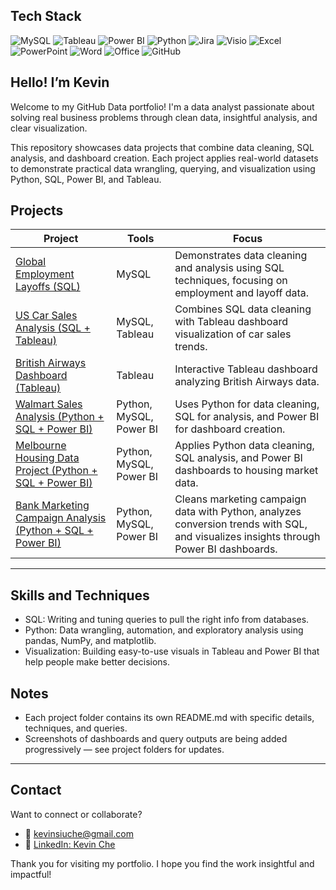 
## Tech Stack

![MySQL](https://img.shields.io/badge/MySQL-%2300f.svg?style=for-the-badge&logo=mysql&logoColor=white)
![Tableau](https://img.shields.io/badge/Tableau-E97627?style=for-the-badge&logo=Tableau&logoColor=white)
![Power BI](https://img.shields.io/badge/Power_BI-F2C811?style=for-the-badge&logo=powerbi&logoColor=black)
![Python](https://img.shields.io/badge/Python-3776AB.svg?style=for-the-badge&logo=Python&logoColor=white)
![Jira](https://img.shields.io/badge/Jira-0052CC?style=for-the-badge&logo=Jira&logoColor=white)
![Visio](https://img.shields.io/badge/Microsoft_Visio-3955A3?style=for-the-badge&logo=microsoft-visio&logoColor=white)
![Excel](https://img.shields.io/badge/Excel-217346?style=for-the-badge&logo=microsoft-excel&logoColor=white)
![PowerPoint](https://img.shields.io/badge/PowerPoint-B7472A?style=for-the-badge&logo=microsoft-powerpoint&logoColor=white)
![Word](https://img.shields.io/badge/Word-2B579A?style=for-the-badge&logo=microsoft-word&logoColor=white)
![Office](https://img.shields.io/badge/Microsoft_Office-D83B01?style=for-the-badge&logo=microsoft-office&logoColor=white)
![GitHub](https://img.shields.io/badge/GitHub-%23121011.svg?style=for-the-badge&logo=github&logoColor=white) 

##  Hello! I’m Kevin

Welcome to my GitHub Data portfolio! I'm a data analyst passionate about solving real business problems through clean data, insightful analysis, and clear visualization. 

This repository showcases data projects that combine data cleaning, SQL analysis, and dashboard creation. Each project applies real-world datasets to demonstrate practical data wrangling, querying, and visualization using Python, SQL, Power BI, and Tableau.



##  Projects

| Project | Tools | Focus |
|--------|-------|-------|
| [Global Employment Layoffs (SQL)](https://github.com/kChe626/Layoffs_Data_Cleaning) | MySQL |Demonstrates data cleaning and analysis using SQL techniques, focusing on employment and layoff data.  |
| [US Car Sales Analysis (SQL + Tableau)](https://github.com/kChe626/Car_Sales) | MySQL, Tableau | Combines SQL data cleaning with Tableau dashboard visualization of car sales trends. |
| [British Airways Dashboard (Tableau)](https://github.com/kChe626/Airways-Visulazation-Dashboard-Tableau) | Tableau | Interactive Tableau dashboard analyzing British Airways data. |
| [Walmart Sales Analysis (Python + SQL + Power BI)](https://github.com/kChe626/Walmart) | Python, MySQL, Power BI | Uses Python for data cleaning, SQL for analysis, and Power BI for dashboard creation. |
| [Melbourne Housing Data Project (Python + SQL + Power BI)](https://github.com/kChe626/Melbourne-Housing-Project) | Python, MySQL, Power BI |  Applies Python data cleaning, SQL analysis, and Power BI dashboards to housing market data. |
| [Bank Marketing Campaign Analysis (Python + SQL + Power BI)](https://github.com/kChe626/Bank_Marketing) | Python, MySQL, Power BI |  Cleans marketing campaign data with Python, analyzes conversion trends with SQL, and visualizes insights through Power BI dashboards. |


---
## Skills and Techniques 

- SQL: Writing and tuning queries to pull the right info from databases.
- Python: Data wrangling, automation, and exploratory analysis using pandas, NumPy, and matplotlib.
- Visualization: Building easy-to-use visuals in Tableau and Power BI that help people make better decisions.

## Notes 
- Each project folder contains its own README.md with specific details, techniques, and queries.
- Screenshots of dashboards and query outputs are being added progressively — see project folders for updates.

---
##  Contact

Want to connect or collaborate?

- 📧 [kevinsiuche@gmail.com](mailto:kevinsiuche@gmail.com)  
- 💼 [LinkedIn: Kevin Che](https://www.linkedin.com/in/kevin-che-78069ab0/)

Thank you for visiting my portfolio. I hope you find the work insightful and impactful!
